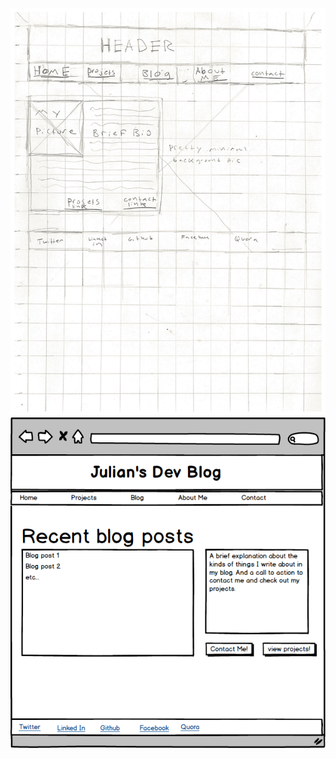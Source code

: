 ![home index wireframe](/week-2/imgs/wireframe-index.png)
![blog index wireframe](/week-2/imgs/wireframe-blog-index.png)
